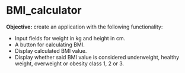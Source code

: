# BMI_calculator

**Objective:** create an application with the following functionality:

* Input fields for weight in kg and height in cm.
* A button for calculating BMI.
* Display calculated BMI value.
* Display whether said BMI value is considered underweight, healthy weight, overweight or obesity class 1, 2 or 3.
